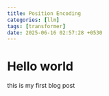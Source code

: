 ```yaml
---
title: Position Encoding
categories: [llm]
tags: [transformer]
date: 2025-06-16 02:57:28 +0530
---
```


# Hello world
this is my first blog post
